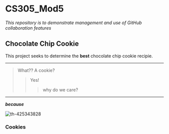 # CS305_Mod5
_This repository is to demonstrate management and use of GitHub collaboration features_

## Chocolate Chip Cookie
This project seeks to determine the **best** chocolate chip cookie recipie.

---
>What?? A cookie?
>
>>Yes!
>>
>>>why do we care?
---



**_because_**

![th-425343828](https://github.com/littlleHawk/CS305_Mod5/assets/119966698/2a083f5e-fb76-4158-ad4d-f2c1868be22b)

### Cookies ###
